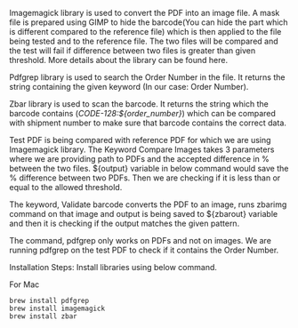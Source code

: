 Imagemagick library is used to convert the PDF into an image file. A mask file is prepared using GIMP to hide the barcode(You can hide the part which is different compared to the reference file) which is then applied to the file being tested and to the reference file. The two files will be compared and the test will fail if difference between two files is greater than given threshold. More details about the library can be found here.

Pdfgrep library is used to search the Order Number in the file. It returns the string containing the given keyword (In our case: Order Number).

Zbar library is used to scan the barcode. It returns the string which the barcode contains (*CODE-128:${order_number}*) which can be compared with shipment number to make sure that barcode contains the correct data.

Test PDF is being compared with reference PDF for which we are using Imagemagick library. The Keyword Compare Images takes 3 parameters where we are providing path to PDFs and the accepted difference in % between the two files. ${output} variable in below command would save the % difference between two PDFs. Then we are checking if it is less than or equal to the allowed threshold.

The keyword, Validate barcode converts the PDF to an image, runs zbarimg command on that image and output is being saved to ${zbarout} variable and then it is checking if the output matches the given pattern.

The command, pdfgrep only works on PDFs and not on images. We are running pdfgrep on the test PDF to check if it contains the Order Number.

Installation Steps:
Install libraries using below command.

For Mac
```shell
brew install pdfgrep
brew install imagemagick
brew install zbar
```